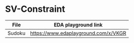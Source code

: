# SV-Constraint

| File | EDA playground link |
| ----- | ------------------ |
| Sudoku | https://www.edaplayground.com/x/VKGR |
